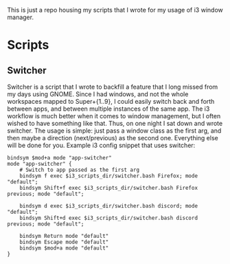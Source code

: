 This is just a repo housing my scripts that I wrote for my usage of i3 window manager.

# Scripts
## Switcher
Switcher is a script that I wrote to backfill a feature that I long missed from my days using GNOME. Since I had windows, and not the whole workspaces mapped to Super+{1..9}, I could easily switch back and forth between apps, and between multiple instances of the same app.
The i3 workflow is much better when it comes to window management, but I often wished to have something like that. Thus, on one night I sat down and wrote switcher. The usage is simple: just pass a window class as the first arg, and then maybe a direction (next/previous) as the second one. Everything else will be done for you.
Example i3 config snippet that uses switcher:
```
bindsym $mod+a mode "app-switcher"
mode "app-switcher" {
    # Switch to app passed as the first arg
    bindsym f exec $i3_scripts_dir/switcher.bash Firefox; mode "default";
    bindsym Shift+f exec $i3_scripts_dir/switcher.bash Firefox previous; mode "default";

    bindsym d exec $i3_scripts_dir/switcher.bash discord; mode "default";
    bindsym Shift+d exec $i3_scripts_dir/switcher.bash discord previous; mode "default";

    bindsym Return mode "default"
    bindsym Escape mode "default"
    bindsym $mod+a mode "default"
}
```
